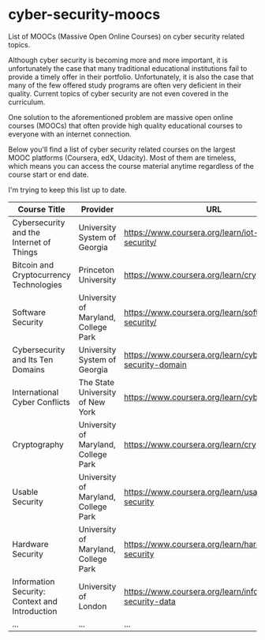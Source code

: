# cyber-security-moocs
List of MOOCs (Massive Open Online Courses) on cyber security related topics.

Although cyber security is becoming more and more important, it is unfortunately the case that many traditional educational institutions fail to provide a timely offer in their portfolio. Unfortunately, it is also the case that many of the few offered study programs are often very deficient in their quality. Current topics of cyber security are not even covered in the curriculum.

One solution to the aforementioned problem are massive open online courses (MOOCs) that often provide high quality educational courses to everyone with an internet connection.

Below you'll find a list of cyber security related courses on the largest MOOC platforms (Coursera, edX, Udacity). Most of them are timeless, which means you can access the course material anytime regardless of the course start or end date.

I'm trying to keep this list up to date.

Course Title | Provider | URL
------------ | ------------- | -------------
Cybersecurity and the Internet of Things | University System of Georgia | https://www.coursera.org/learn/iot-cyber-security/
Bitcoin and Cryptocurrency Technologies | Princeton University | https://www.coursera.org/learn/cryptocurrency/
Software Security | University of Maryland, College Park | https://www.coursera.org/learn/software-security/
Cybersecurity and Its Ten Domains | University System of Georgia | https://www.coursera.org/learn/cyber-security-domain
International Cyber Conflicts | The State University of New York | https://www.coursera.org/learn/cyber-conflicts
Cryptography | University of Maryland, College Park | https://www.coursera.org/learn/cryptography
Usable Security | University of Maryland, College Park | https://www.coursera.org/learn/usable-security
Hardware Security | University of Maryland, College Park | https://www.coursera.org/learn/hardware-security
Information Security: Context and Introduction | University of London | https://www.coursera.org/learn/information-security-data
... | ... | ...
